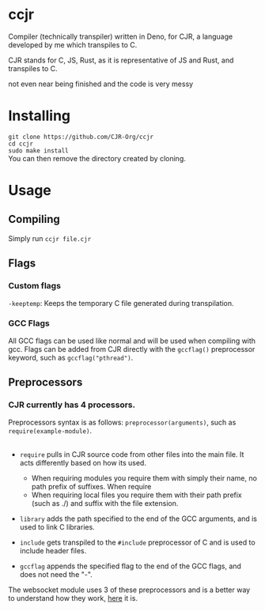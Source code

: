 # ccjr
Compiler (technically transpiler) written in Deno, for CJR, a language developed by me which transpiles to C.

CJR stands for C, JS, Rust, as it is representative of JS and Rust, and transpiles to C.

not even near being finished and the code is very messy

# Installing
`git clone https://github.com/CJR-Org/ccjr`  
`cd ccjr`  
`sudo make install`  
You can then remove the directory created by cloning.

# Usage
## Compiling
Simply run `ccjr file.cjr`

## Flags
### Custom flags
`-keeptemp`: Keeps the temporary C file generated during transpilation.
### GCC Flags
All GCC flags can be used like normal and will be used when compiling with gcc. Flags can be added from CJR directly with the `gccflag()` preprocessor keyword, such as `gccflag("pthread")`.

## Preprocessors
### CJR currently has 4 processors.
Preprocessors syntax is as follows: `preprocessor(arguments)`, such as `require(example-module)`.  
<br>

- `require` pulls in CJR source code from other files into the main file. It acts differently based on how its used.
  - When requiring modules you require them with simply their name, no path prefix of suffixes. When require 
  - When requiring local files you require them with their path prefix (such as ./) and suffix with the file extension.

- `library` adds the path specified to the end of the GCC arguments, and is used to link C libraries.

- `include` gets transpiled to the `#include` preprocessor of C and is used to include header files.

- `gccflag` appends the specified flag to the end of the GCC flags, and does not need the "-".

The websocket module uses 3 of these preprocessors and is a better way to understand how they work, [here](https://github.com/CJR-Org/websocket/blob/main/index.cjr) it is.